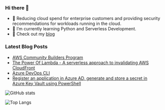### Hi there 👋

- 🔭 Reducing cloud spend for enterprise customers and providing security recommendations for workloads running in the cloud. 
- 🌱 I’m currently learning Python and Serverless Development.
- 📝 Check out my [blog](https://adrianthegreat.com)

### Latest Blog Posts

- [AWS Community Builders Program](https://aws.amazon.com/developer/community/community-builders)
- [The Power Of Lambda - A serverless approach to invalidating AWS CloudFront](https://adrianthegreat.com/2021/06/16/The-Power-Of-Lambda-A-serverless-approach-to-invalidating-AWS-CloudFront)
- [Azure DevOps CLI](https://adrianthegreat.com/2021/04/17/Azure-DevOps-CLI)
- [Register an application in Azure AD, generate and store a secret in Azure Key Vault using PowerShell](https://adrianthegreat.com/2021/04/03/Register-an-application-in-Azure-AD-generate-and-store-a-secret-in-Azure-Key-Vault-using-PowerShell/)


![GitHub stats](https://github-readme-stats.vercel.app/api?username=adrianm10&show_icons=true&theme=tokyonight)

![Top Langs](https://github-readme-stats.vercel.app/api/top-langs/?username=adrianm10&theme=tokyonight)
